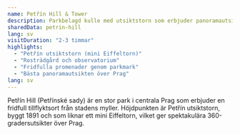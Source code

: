 ```yaml
---
name: Petřín Hill & Tower
description: Parkbelagd kulle med utsiktstorn som erbjuder panoramautsikt över Prag
sharedData: petrin-hill
lang: sv
visitDuration: "2-3 timmar"
highlights:
  - "Petřín utsiktstorn (mini Eiffeltorn)"
  - "Rosträdgård och observatorium"
  - "Fridfulla promenader genom parkmark"
  - "Bästa panoramautsikten över Prag"
lang: sv
---
```


Petřín Hill (Petřínské sady) är en stor park i centrala Prag som erbjuder en fridfull tillflyktsort från stadens myller. Höjdpunkten är Petřín utsiktstorn, byggt 1891 och som liknar ett mini Eiffeltorn, vilket ger spektakulära 360-gradersutsikter över Prag.